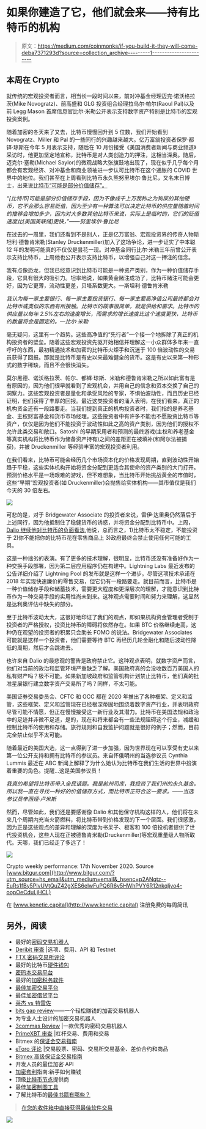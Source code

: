 # 如果你建造了它，他们就会来——持有比特币的机构

> 原文：<https://medium.com/coinmonks/if-you-build-it-they-will-come-deba7371293d?source=collection_archive---------1----------------------->

## **本周在 Crypto**

就传统的宏观投资者而言，相当长一段时间以来，前对冲基金经理迈克·诺沃格拉茨(Mike Novogratz)、前高盛和 GLG 投资组合经理拉乌尔·帕尔(Raoul Pal)以及前 Legg Mason 首席信息官比尔·米勒公开表示支持数字资产特别是比特币的宏观投资案例。

随着加密的冬天来了又去，比特币慢慢回升到 5 位数，我们开始看到 Novogratz、Miller 和 Pal 的一些同行的兴趣越来越大。亿万富翁投资者保罗·都铎·琼斯在今年 5 月表示支持，随后在 10 月份接受《美国消费者新闻与商业频道》采访时，他更加坚定地宣称，比特币是对人类创造力的押注，这相当深奥。随后，迈克尔·塞勒(Michael Saylor)的微观战略大张旗鼓地出现了，现在似乎几乎每个月都会有宏观经济、对冲基金和商业领袖进一步认可比特币在这个通胀的 COVID 世界中的地位。我们甚至在上周看到比特币永久熊努里埃尔·鲁比尼，又名末日博士，出来说[比特币“可能是部分价值储存”。](https://www.forbes.com/sites/billybambrough/2020/11/13/nouriel-roubini-cryptos-fiercest-critic-admits-bitcoin-could-be-a-partial-store-of-value/?sh=a2d940a16152&utm_source=hs_email&utm_medium=email&_hsenc=p2ANqtz--EuRs1fBy5PlvUVtQuZ42gXES6elwFuPQ6R6v5HWhPVY6R12nkqljvo4-oopOeCduLjHCL)

*“[比特币]可能是部分价值储存手段，因为不像成千上万我称之为狗屎的其他硬币，它不会那么容易贬值，因为至少有一种算法可以决定比特币的供应量随着时间的推移会增加多少，因为对大多数其他比特币来说，实际上是临时的，它们的贬值速度比[美国美联储]更快，”——努里埃尔·鲁比尼*

在过去的一周里，我们还看到不是别人，正是亿万富翁、宏观投资界的传奇人物斯坦利·德鲁肯米勒(Stanley Druckenmiller)加入了这场争论，进一步证实了中本聪 12 年的发明可能真的不仅仅是昙花一现。对冲基金同行比尔·米勒三年前曾公开表示支持比特币，上周他也公开表示支持比特币，以增强自己对这一押注的信念。

我有点像恐龙，但我已经意识到比特币可能是一种资产类别，作为一种价值储存手段，它具有很大的吸引力。坦率地说，如果黄金赌注成功了，比特币赌注可能会更好，因为它更薄，流动性更差，贝塔系数更大。—斯坦利·德鲁肯米勒

*我认为每一家主要银行、每一家主要投资银行、每一家主要高净值公司最终都会对比特币或类似的东西有所接触。比特币的故事很简单，就是供给和需求。比特币的供应量以每年 2.5%左右的速度增长，而需求的增长速度比这个速度更快，比特币的数量将会是固定的。—比尔·米勒*

毫无疑问，这里有一个趋势。这些高净值的“先行者”一个接一个地拆除了真正的机构投资者的壁垒。随着这些宏观投资先驱开始相信并理解这一小众群体多年来一直呼吁的东西，最初精通技术和加密的比特币火炬手和沉迷于 100 倍波动性的交易员获得了回报。那就是比特币是有史以来最难健全的货币。这是有史以来第一种形式的数字稀缺，而且不会很快消失。

莫尔黑德、诺沃格拉茨、帕尔、都铎·琼斯、米勒和德鲁肯米勒之所以如此富有是有原因的，因为他们很早就看到了宏观机会，并用自己的信念和资本交换了自己的洞察力。这些宏观投资者是量化和承受风险的专家，不惧怕波动性，而且历史已经证明，他们获得了丰厚的回报。最近这类投资者的涌入表明，在我们看来，真正的机构资金还有一段路要走。当我们提到真正的机构投资者时，我们指的是养老基金、主权财富基金和货币市场经理。这些投资者中有许多不能也不愿投资比特币等资产，仅仅是因为他们不能投资于波动性如此之高的资产类别，因为他们的授权不允许此类交易和敞口。Satoshi 的早期采用者和预测的最终游戏(主权和养老基金等真实机构将比特币作为储备资产持有)之间的差距正在被填补(和阿尔法被捕获)，并被 Druckenmiller 等经验丰富的宏观投资者利用。

在我们看来，比特币可能会经历几个市场资本化的价格发现周期，直到波动性开始趋于平稳，这些实体机构开始将资金分配到更适合其使命的资产类别的大门打开。预测价格水平是一场艰难的游戏，但不难想象，当比特币开始挑战黄金的市值时，这些“早期”宏观投资者(如 Druckenmiller)会抛售给实体机构——其市值仅是我们今天的 30 倍左右。

![](img/7eecf6b92c2500661c376f3410a90c2f.png)

可悲的是，对于 Bridgewater Associate 的投资者来说，雷伊·达里奥仍然落后于上述同行，因为他抵制住了稳健货币的诱惑，并将资金分配到比特币中。上周， [Dalio 继续他对比特币的负面看法](https://cointelegraph.com/news/ray-dalio-believes-nations-will-outlaw-bitcoin-if-btc-price-keeps-rising?utm_source=hs_email&utm_medium=email&_hsenc=p2ANqtz--EuRs1fBy5PlvUVtQuZ42gXES6elwFuPQ6R6v5HWhPVY6R12nkqljvo4-oopOeCduLjHCL),他说，总而言之，1)比特币太不稳定，不能投资于 2)你不能把你的比特币花在零售商品上 3)政府最终会禁止使用任何可能的工具。

这是一种拙劣的表演。有了更多的技术理解，很明显，比特币还没有准备好作为一种交换手段部署，因为第二层应用程序仍在构建中。Lightning Labs 最近发布的公告详细介绍了 Lightning Pool 的发布就是这样一个进步。尽管这项技术承诺在 2018 年实现快速廉价的零售交易，但它仍有一段路要走。就目前而言，比特币是一种价值储存手段和储蓄技术，需要更大程度和更深层次的理解，才能意识到比特币作为一种交易手段的实用性尚未到来。这种观点需要时间和努力来理解，这显然是达利奥评估中缺失的部分。

至于比特币波动太大，这很好地印证了我们的观点，即如果机构资金管理者受制于投资者的严格授权，投资比特币的障碍将依然存在。如果 BTC 价格继续走高，这种仍在观望的投资者的积累只会助长 FOMO 的说法。Bridgewater Associates 可能就是这样一个投资者，他们需要等待 BTC 再经历几轮金融化和随后波动性降低的周期，然后才会跳进去。

也许来自 Dalio 的最悲观的警告是政府禁止它。这种观点表明，就数字资产而言，他们对当前的政治和监管环境严重缺乏了解。美国政府真的会没收数百万美国人的私有财产吗？极不可能。如果新加坡政府和监管机构计划禁止比特币，他们真的批准星展银行建立数字资产交易所了吗？同样，不太可能。

美国证券交易委员会、CFTC 和 OCC 都在 2020 年推出了各种框架、定义和监管，这些框架、定义和监管现在已经根深蒂固地围绕着数字资产行业，并表明政府尽管可能不情愿，但正在慢慢接受这一新行业及其潜力。比特币在美国法规和政治中的足迹并非微不足道，是的，现在和将来都会有一些法规阻碍这个行业，减缓和控制比特币的使用和存储。旅行规则和自我监护问题就是很好的例子；然而，目前完全禁止似乎不太可能。

随着最近的美国大选，这一点得到了进一步加强，因为世界现在可以享受有史以来第一位公开支持和拥有比特币的参议员。来自怀俄明州的当选参议员 Cynthia Lummis 最近在 ABC 新闻上解释了为什么她认为比特币在我们生活的世界中扮演着重要的角色。提醒…这是美国参议员！

*我真的希望将比特币带入全民话题。我是前州司库，我投资了我们州的永久基金。所以我一直在寻找一种好的价值储存方式，而比特币正符合这一要求。——当选参议员辛西娅·卢米斯*

然而，尽管如此，我们还是要感谢像 Dalio 和其他保守机构这样的人，他们将在未来几个周期内充当火箭燃料，将比特币带到价格发现的下一个层面。我们很感激，因为正是这些观点的差异和理解的深度为书呆子、极客和 100 倍投机者提供了世代投资机会，这些人现在正被德鲁肯米勒(Druckenmiller)等宏观重量级人物所取代。天哪，我们已经走了多远了！

![](img/7ec5bcc14e6958ba10d16dbff8de1a71.png)

Crypto weekly performance: 17th November 2020\. Source [www.bitgur.com](http://www.bitgur.com/?utm_source=hs_email&utm_medium=email&_hsenc=p2ANqtz--EuRs1fBy5PlvUVtQuZ42gXES6elwFuPQ6R6v5HWhPVY6R12nkqljvo4-oopOeCduLjHCL)

在 [www.kenetic.capital](http://www.kenetic.capital) 注册免费的每周简讯

## 另外，阅读

*   最好的[密码交易机器人](/coinmonks/crypto-trading-bot-c2ffce8acb2a)
*   [Deribit 审查](/coinmonks/deribit-review-options-fees-apis-and-testnet-2ca16c4bbdb2) |选项、费用、API 和 Testnet
*   [FTX 密码交易所评论](/coinmonks/ftx-crypto-exchange-review-53664ac1198f)
*   最好的比特币[硬件钱包](/coinmonks/the-best-cryptocurrency-hardware-wallets-of-2020-e28b1c124069?source=friends_link&sk=324dd9ff8556ab578d71e7ad7658ad7c)
*   [密码本交易平台](/coinmonks/top-10-crypto-copy-trading-platforms-for-beginners-d0c37c7d698c)
*   最好的[加密税务软件](/coinmonks/best-crypto-tax-tool-for-my-money-72d4b430816b)
*   [最佳加密交易平台](/coinmonks/the-best-crypto-trading-platforms-in-2020-the-definitive-guide-updated-c72f8b874555)
*   最佳[加密借贷平台](/coinmonks/top-5-crypto-lending-platforms-in-2020-that-you-need-to-know-a1b675cec3fa)
*   [莱杰 vs 特雷佐](/coinmonks/ledger-vs-trezor-best-hardware-wallet-to-secure-cryptocurrency-22c7a3fd391e)
*   [bits gap review](/coinmonks/bitsgap-review-a-crypto-trading-bot-that-makes-easy-money-a5d88a336df2)——一个轻松赚钱的加密交易机器人
*   为专业人士设计的加密交易机器人
*   [3commas Review](https://blog.coincodecap.com/3commas-review-an-excellent-crypto-trading-bot) |一款优秀的密码交易机器人
*   [PrimeXBT 审查](/coinmonks/primexbt-review-88e0815be858) |杠杆交易、费用和交易
*   Bitmex 的[保证金交易指南](/coinmonks/the-idiots-guide-to-margin-trading-on-bitmex-dbbd7742c6fc?source=friends_link&sk=7bfa99d2a181142510c8442c8ddb0786)
*   [eToro 评论](/coinmonks/etoro-review-78807ddeb33c) |交易股票、密码、交易所交易基金、差价合约和商品
*   [Bitmex 高级保证金交易指南](/coinmonks/bitmex-advanced-margin-trading-guide-2270c195ce25?source=friends_link&sk=1d986cca731f5084b9a2db4a4bc4a7ad)
*   开发人员的最佳加密 API
*   [加密套利](/coinmonks/crypto-arbitrage-guide-how-to-make-money-as-a-beginner-62bfe5c868f6)指南:新手如何赚钱
*   顶级[比特币节点](https://blog.coincodecap.com/bitcoin-node-solutions)提供商
*   最佳[加密制图工具](/coinmonks/what-are-the-best-charting-platforms-for-cryptocurrency-trading-85aade584d80)
*   了解比特币的[最佳书籍有哪些？](/coinmonks/what-are-the-best-books-to-learn-bitcoin-409aeb9aff4b)

> [在您的收件箱中直接获得最佳软件交易](https://coincodecap.com?utm_source=coinmonks)

[![](img/160ce73bd06d46c2250251e7d5969f9d.png)](https://coincodecap.com?utm_source=coinmonks)